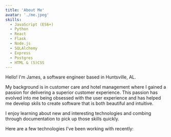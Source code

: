 ```yaml
---
title: 'About Me'
avatar: './me.jpeg'
skills:
  - JavaScript (ES6+)
  - Python
  - React
  - Flask
  - Node.js
  - SQLAlchemy
  - Express
  - Postgres
  - HTML & (S)CSS
---
```


Hello! I'm James, a software engineer based in Huntsville, AL.

My background is in customer care and hotel management where I gained a passion for delivering a superior customer experience. This passion has evolved into me being obsessed with the user experience and has helped me develop skils to create software that is both beautiful and intuitive.

I enjoy learning about new and interesting technologies and combing through documentation to pick up those skills quickly.

Here are a few technologies I've been working with recently:
